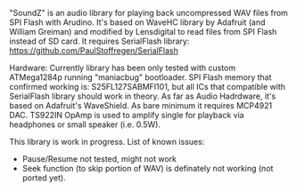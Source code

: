 "SoundZ" is an audio library for playing back uncompressed WAV files from SPI Flash with Arudino.
It's based on WaveHC library by Adafruit (and William Greiman) and modified by Lensdigital to read files
from SPI Flash instead of SD card. 
It requires SerialFlash library: https://github.com/PaulStoffregen/SerialFlash

Hardware:
Currently library has been only tested with custom ATMega1284p running "maniacbug" bootloader.
SPI Flash memory that confirmed working is: S25FL127SABMFI101, but all ICs that compatible with SerialFlash library should work in theory.
As far as Audio Hadrdware, it's based on Adafruit's WaveShield. As bare minimum it requires MCP4921 DAC. TS922IN OpAmp is used to amplify single for playback via headphones or small speaker (i.e. 0.5W).

This library is work in progress. 
List of known issues:
- Pause/Resume not tested, might not work
- Seek function (to skip portion of WAV) is definately not working (not ported yet). 

	

